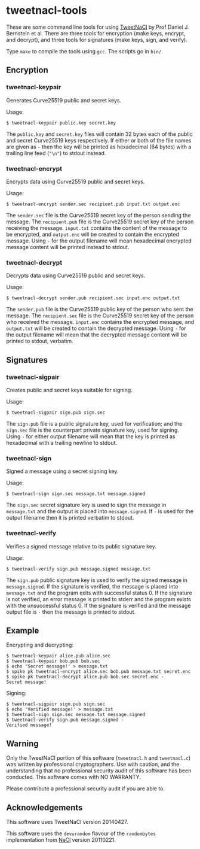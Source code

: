 # tweetnacl-tools

These are some command line tools for using [TweetNaCl](http://tweetnacl.cr.yp.to/index.html) by Prof Daniel J. Bernstein et al. There are three tools for encryption (make keys, encrypt, and decrypt), and three tools for signatures (make keys, sign, and verify).

Type `make` to compile the tools using `gcc`. The scripts go in `bin/`.

## Encryption

### tweetnacl-keypair

Generates Curve25519 public and secret keys.

Usage:

```shell
$ tweetnacl-keypair public.key secret.key
```

The `public.key` and `secret.key` files will contain 32 bytes each of the public and secret Curve25519 keys respectively. If either or both of the file names are given as `-` then the key will be printed as hexadecimal (64 bytes) with a trailing line feed (`"\n"`) to stdout instead.

### tweetnacl-encrypt

Encrypts data using Curve25519 public and secret keys.

Usage:

```shell
$ tweetnacl-encrypt sender.sec recipient.pub input.txt output.enc
```

The `sender.sec` file is the Curve25519 secret key of the person sending the message. The `recipient.pub` file is the Curve25519 secret key of the person receiving the message. `input.txt` contains the content of the message to be encrypted, and `output.enc` will be created to contain the encrypted message. Using `-` for the output filename will mean hexadecimal encrypted message content will be printed instead to stdout.

### tweetnacl-decrypt

Decrypts data using Curve25519 public and secret keys.

Usage:

```shell
$ tweetnacl-decrypt sender.pub recipient.sec input.enc output.txt
```

The `sender.pub` file is the Curve25519 public key of the person who sent the message. The `recipient.sec` file is the Curve25519 secret key of the person who received the message. `input.enc` contains the encrypted message, and `output.txt` will be created to contain the decrypted message. Using `-` for the output filename will mean that the decrypted message content will be printed to stdout, verbatim.

## Signatures

### tweetnacl-sigpair

Creates public and secret keys suitable for signing.

Usage:

```shell
$ tweetnacl-sigpair sign.pub sign.sec
```

The `sign.pub` file is a public signature key, used for verification; and the `sign.sec` file is the counterpart private signature key, used for signing. Using `-` for either output filename will mean that the key is printed as hexadecimal with a trailing newline to stdout.

### tweetnacl-sign

Signed a message using a secret signing key.

Usage:

```shell
$ tweetnacl-sign sign.sec message.txt message.signed
```

The `sign.sec` secret signature key is used to sign the message in `message.txt` and the output is placed into `message.signed`. If `-` is used for the output filename then it is printed verbatim to stdout.

### tweetnacl-verify

Verifies a signed message relative to its public signature key.

Usage:

```shell
$ tweetnacl-verify sign.pub message.signed message.txt
```

The `sign.pub` public signature key is used to verify the signed message in `message.signed`. If the signature is verified, the message is placed into `message.txt` and the program exits with successful status 0. If the signature is not verified, an error message is printed to stderr and the program exists with the unsuccessful status 0. If the signature is verified and the message output file is `-` then the message is printed to stdout.

## Example

Encrypting and decrypting:

```shell
$ tweetnacl-keypair alice.pub alice.sec
$ tweetnacl-keypair bob.pub bob.sec
$ echo 'Secret message!' > message.txt
$ spike pk tweetnacl-encrypt alice.sec bob.pub message.txt secret.enc
$ spike pk tweetnacl-decrypt alice.pub bob.sec secret.enc -
Secret message!
```

Signing:

```shell
$ tweetnacl-sigpair sign.pub sign.sec
$ echo 'Verified message!' > message.txt
$ tweetnacl-sign sign.sec message.txt message.signed
$ tweetnacl-verify sign.pub message.signed -
Verified message!
```

## Warning

Only the TweetNaCl portion of this software (`tweetnacl.h` and `tweetnacl.c`) was written by professional cryptographers. Use with caution, and the understanding that no professional security audit of this software has been conducted. This software comes with NO WARRANTY.

Please contribute a professional security audit if you are able to.

## Acknowledgements

This software uses TweetNaCl version 20140427.

This software uses the `devurandom` flavour of the `randombytes` implementation from [NaCl](http://nacl.cr.yp.to/) version 20110221.
